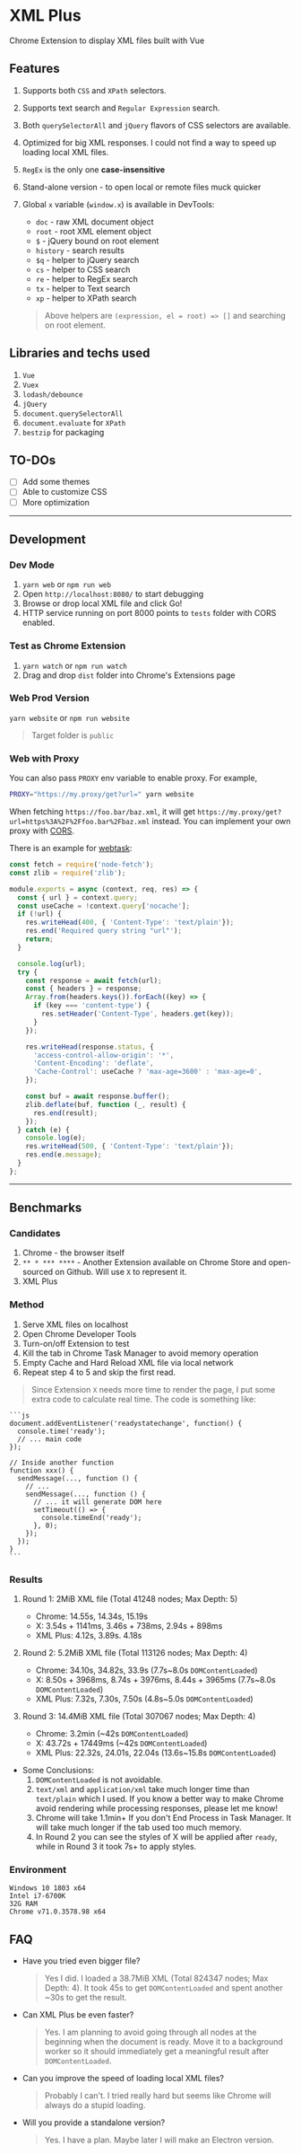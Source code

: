 # XML Plus

Chrome Extension to display XML files built with Vue

## Features

1. Supports both `CSS` and `XPath` selectors.
2. Supports text search and `Regular Expression` search.
3. Both `querySelectorAll` and `jQuery` flavors of CSS selectors are available.
4. Optimized for big XML responses. I could not find a way to speed up loading local XML files.
5. `RegEx` is the only one **case-insensitive**
6. Stand-alone version - to open local or remote files muck quicker
7. Global `x` variable (`window.x`) is available in DevTools:
    * `doc` - raw XML document object
    * `root` - root XML element object
    * `$` - jQuery bound on root element
    * `history` - search results
    * `$q` - helper to jQuery search
    * `cs` - helper to CSS search
    * `re` - helper to RegEx search
    * `tx` - helper to Text search
    * `xp` - helper to XPath search

    > Above helpers are `(expression, el = root) => []` and searching on root element.

## Libraries and techs used

1. `Vue`
2. `Vuex`
3. `lodash/debounce`
4. `jQuery`
5. `document.querySelectorAll`
6. `document.evaluate` for `XPath`
7. `bestzip` for packaging

## TO-DOs

- [ ] Add some themes
- [ ] Able to customize CSS
- [ ] More optimization

---

## Development

### Dev Mode

1. `yarn web` or `npm run web`
2. Open `http://localhost:8080/` to start debugging
3. Browse or drop local XML file and click Go!
4. HTTP service running on port 8000 points to `tests` folder with CORS enabled.

### Test as Chrome Extension

1. `yarn watch` or `npm run watch`
2. Drag and drop `dist` folder into Chrome's Extensions page

### Web Prod Version

`yarn website` or `npm run website`

> Target folder is `public`

### Web with Proxy

 You can also pass `PROXY` env variable to enable proxy. For example,

```bash
PROXY="https://my.proxy/get?url=" yarn website
```

When fetching `https://foo.bar/baz.xml`, it will get `https://my.proxy/get?url=https%3A%2F%2Ffoo.bar%2Fbaz.xml` instead. You can implement your own proxy with [CORS](https://developer.mozilla.org/en-US/docs/Web/HTTP/CORS).

There is an example for [webtask](https://webtask.io):

```js
const fetch = require('node-fetch');
const zlib = require('zlib');

module.exports = async (context, req, res) => {
  const { url } = context.query;
  const useCache = !context.query['nocache'];
  if (!url) {
    res.writeHead(400, { 'Content-Type': 'text/plain'});
    res.end('Required query string "url"');
    return;
  }

  console.log(url);
  try {
    const response = await fetch(url);
    const { headers } = response;
    Array.from(headers.keys()).forEach((key) => {
      if (key === 'content-type') {
        res.setHeader('Content-Type', headers.get(key));
      }
    });

    res.writeHead(response.status, {
      'access-control-allow-origin': '*',
      'Content-Encoding': 'deflate',
      'Cache-Control': useCache ? 'max-age=3600' : 'max-age=0',
    });

    const buf = await response.buffer();
    zlib.deflate(buf, function (_, result) {
      res.end(result);
    });
  } catch (e) {
    console.log(e);
    res.writeHead(500, { 'Content-Type': 'text/plain'});
    res.end(e.message);
  }
};
```

---

## Benchmarks

### Candidates

1. Chrome - the browser itself
2. `** * *** ****` - Another Extension available on Chrome Store and open-sourced on Github. Will use `X` to represent it.
3. XML Plus

### Method

1. Serve XML files on localhost
2. Open Chrome Developer Tools
3. Turn-on/off Extension to test
4. Kill the tab in Chrome Task Manager to avoid memory operation
5. Empty Cache and Hard Reload XML file via local network
6. Repeat step 4 to 5 and skip the first read.

> Since Extension `X` needs more time to render the page, I put some extra code to calculate real time. The code is something like:

    ```js
    document.addEventListener('readystatechange', function() {
      console.time('ready');
      // ... main code
    });

    // Inside another function
    function xxx() {
      sendMessage(..., function () {
        // ...
        sendMessage(..., function () {
          // ... it will generate DOM here
          setTimeout(() => {
            console.timeEnd('ready');
          }, 0);
        });
      });
    }
    ```

### Results

1. Round 1: 2MiB XML file (Total 41248 nodes; Max Depth: 5)
    * Chrome: 14.55s, 14.34s, 15.19s
    * X: 3.54s + 1141ms, 3.46s + 738ms, 2.94s + 898ms
    * XML Plus: 4.12s, 3.89s. 4.18s

2. Round 2: 5.2MiB XML file (Total 113126 nodes; Max Depth: 4)
    * Chrome: 34.10s, 34.82s, 33.9s (7.7s~8.0s `DOMContentLoaded`)
    * X: 8.50s + 3968ms, 8.74s + 3976ms, 8.44s + 3965ms (7.7s~8.0s `DOMContentLoaded`)
    * XML Plus: 7.32s, 7.30s, 7.50s (4.8s~5.0s `DOMContentLoaded`)

3. Round 3: 14.4MiB XML file (Total 307067 nodes; Max Depth: 4)
    * Chrome: 3.2min (~42s `DOMContentLoaded`)
    * X: 43.72s + 17449ms (~42s `DOMContentLoaded`)
    * XML Plus: 22.32s, 24.01s, 22.04s (13.6s~15.8s `DOMContentLoaded`)

* Some Conclusions:
    1. `DOMContentLoaded` is not avoidable.
    2. `text/xml` and `application/xml` take much longer time than `text/plain` which I used. If you know a better way to make Chrome avoid rendering while processing responses, please let me know!
    3. Chrome will take 1.1min+ If you don't End Process in Task Manager. It will take much longer if the tab used too much memory.
    4. In Round 2 you can see the styles of X will be applied after `ready`, while in Round 3 it took 7s+ to apply styles.

### Environment

```
Windows 10 1803 x64
Intel i7-6700K
32G RAM
Chrome v71.0.3578.98 x64
```

## FAQ

* Have you tried even bigger file?

    > Yes I did. I loaded a 38.7MiB XML (Total 824347 nodes; Max Depth: 4). It took 45s to get `DOMContentLoaded` and spent another ~30s to get the result.

* Can XML Plus be even faster?

    > Yes. I am planning to avoid going through all nodes at the beginning when the document is ready. Move it to a background worker so it should immediately get a meaningful result after `DOMContentLoaded`.

* Can you improve the speed of loading local XML files?

    > Probably I can't. I tried really hard but seems like Chrome will always do a stupid loading.

* Will you provide a standalone version?

    > Yes. I have a plan. Maybe later I will make an Electron version.

